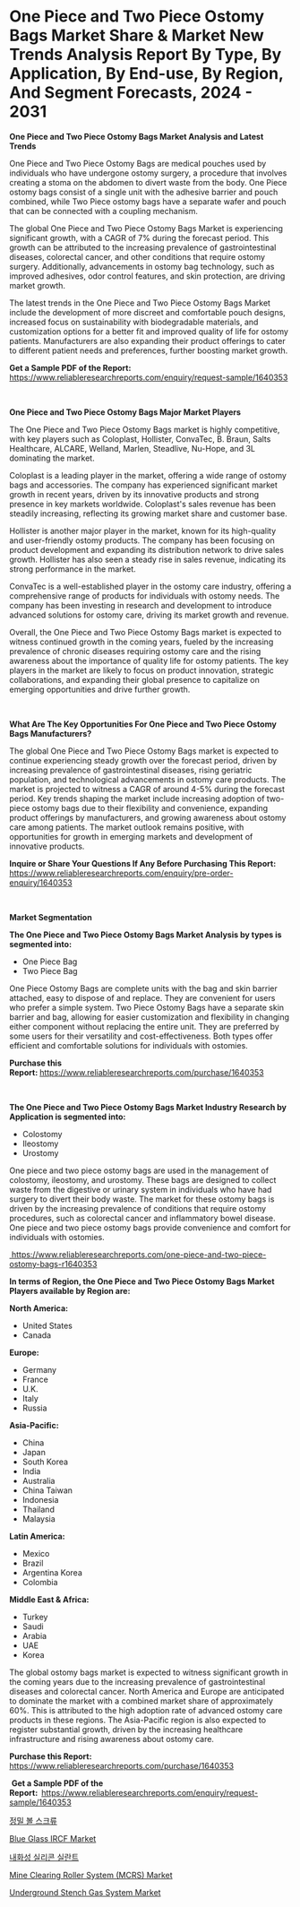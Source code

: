 <p><h1>One Piece and Two Piece Ostomy Bags Market Share & Market New Trends Analysis Report By Type, By Application, By End-use, By Region, And Segment Forecasts, 2024 - 2031</h1></p><p><strong>One Piece and Two Piece Ostomy Bags Market Analysis and Latest Trends</strong></p>
<p><p>One Piece and Two Piece Ostomy Bags are medical pouches used by individuals who have undergone ostomy surgery, a procedure that involves creating a stoma on the abdomen to divert waste from the body. One Piece ostomy bags consist of a single unit with the adhesive barrier and pouch combined, while Two Piece ostomy bags have a separate wafer and pouch that can be connected with a coupling mechanism.</p><p>The global One Piece and Two Piece Ostomy Bags Market is experiencing significant growth, with a CAGR of 7% during the forecast period. This growth can be attributed to the increasing prevalence of gastrointestinal diseases, colorectal cancer, and other conditions that require ostomy surgery. Additionally, advancements in ostomy bag technology, such as improved adhesives, odor control features, and skin protection, are driving market growth.</p><p>The latest trends in the One Piece and Two Piece Ostomy Bags Market include the development of more discreet and comfortable pouch designs, increased focus on sustainability with biodegradable materials, and customization options for a better fit and improved quality of life for ostomy patients. Manufacturers are also expanding their product offerings to cater to different patient needs and preferences, further boosting market growth.</p></p>
<p><strong>Get a Sample PDF of the Report:&nbsp;</strong> <a href="https://www.reliableresearchreports.com/enquiry/request-sample/1640353">https://www.reliableresearchreports.com/enquiry/request-sample/1640353</a></p>
<p>&nbsp;</p>
<p><strong>One Piece and Two Piece Ostomy Bags Major Market Players</strong></p>
<p><p>The One Piece and Two Piece Ostomy Bags market is highly competitive, with key players such as Coloplast, Hollister, ConvaTec, B. Braun, Salts Healthcare, ALCARE, Welland, Marlen, Steadlive, Nu-Hope, and 3L dominating the market.</p><p>Coloplast is a leading player in the market, offering a wide range of ostomy bags and accessories. The company has experienced significant market growth in recent years, driven by its innovative products and strong presence in key markets worldwide. Coloplast's sales revenue has been steadily increasing, reflecting its growing market share and customer base.</p><p>Hollister is another major player in the market, known for its high-quality and user-friendly ostomy products. The company has been focusing on product development and expanding its distribution network to drive sales growth. Hollister has also seen a steady rise in sales revenue, indicating its strong performance in the market.</p><p>ConvaTec is a well-established player in the ostomy care industry, offering a comprehensive range of products for individuals with ostomy needs. The company has been investing in research and development to introduce advanced solutions for ostomy care, driving its market growth and revenue.</p><p>Overall, the One Piece and Two Piece Ostomy Bags market is expected to witness continued growth in the coming years, fueled by the increasing prevalence of chronic diseases requiring ostomy care and the rising awareness about the importance of quality life for ostomy patients. The key players in the market are likely to focus on product innovation, strategic collaborations, and expanding their global presence to capitalize on emerging opportunities and drive further growth.</p></p>
<p>&nbsp;</p>
<p><strong>What Are The Key Opportunities For One Piece and Two Piece Ostomy Bags Manufacturers?</strong></p>
<p><p>The global One Piece and Two Piece Ostomy Bags market is expected to continue experiencing steady growth over the forecast period, driven by increasing prevalence of gastrointestinal diseases, rising geriatric population, and technological advancements in ostomy care products. The market is projected to witness a CAGR of around 4-5% during the forecast period. Key trends shaping the market include increasing adoption of two-piece ostomy bags due to their flexibility and convenience, expanding product offerings by manufacturers, and growing awareness about ostomy care among patients. The market outlook remains positive, with opportunities for growth in emerging markets and development of innovative products.</p></p>
<p><strong>Inquire or Share Your Questions If Any Before Purchasing This Report:</strong> <a href="https://www.reliableresearchreports.com/enquiry/pre-order-enquiry/1640353">https://www.reliableresearchreports.com/enquiry/pre-order-enquiry/1640353</a></p>
<p>&nbsp;</p>
<p><strong>Market Segmentation</strong></p>
<p><strong>The One Piece and Two Piece Ostomy Bags Market Analysis by types is segmented into:</strong></p>
<p><ul><li>One Piece Bag</li><li>Two Piece Bag</li></ul></p>
<p><p>One Piece Ostomy Bags are complete units with the bag and skin barrier attached, easy to dispose of and replace. They are convenient for users who prefer a simple system. Two Piece Ostomy Bags have a separate skin barrier and bag, allowing for easier customization and flexibility in changing either component without replacing the entire unit. They are preferred by some users for their versatility and cost-effectiveness. Both types offer efficient and comfortable solutions for individuals with ostomies.</p></p>
<p><strong>Purchase this Report:&nbsp;</strong><a href="https://www.reliableresearchreports.com/purchase/1640353">https://www.reliableresearchreports.com/purchase/1640353</a></p>
<p>&nbsp;</p>
<p><strong>The One Piece and Two Piece Ostomy Bags Market Industry Research by Application is segmented into:</strong></p>
<p><ul><li>Colostomy</li><li>Ileostomy</li><li>Urostomy</li></ul></p>
<p><p>One piece and two piece ostomy bags are used in the management of colostomy, ileostomy, and urostomy. These bags are designed to collect waste from the digestive or urinary system in individuals who have had surgery to divert their body waste. The market for these ostomy bags is driven by the increasing prevalence of conditions that require ostomy procedures, such as colorectal cancer and inflammatory bowel disease. One piece and two piece ostomy bags provide convenience and comfort for individuals with ostomies.</p></p>
<p><a href="https://www.reliableresearchreports.com/one-piece-and-two-piece-ostomy-bags-r1640353">&nbsp;https://www.reliableresearchreports.com/one-piece-and-two-piece-ostomy-bags-r1640353</a></p>
<p><strong>In terms of Region, the One Piece and Two Piece Ostomy Bags Market Players available by Region are:</strong></p>
<p>
    <p> <strong> North America: </strong>
        <ul>
            <li>United States</li>
            <li>Canada</li>
        </ul>
        </p> 
    <p> <strong> Europe: </strong>
        <ul>
            <li>Germany</li>
            <li>France</li>
            <li>U.K.</li>
            <li>Italy</li>
            <li>Russia</li>
        </ul>
        </p> 
    <p> <strong> Asia-Pacific: </strong>
        <ul>
            <li>China</li>
            <li>Japan</li>
            <li>South Korea</li>
            <li>India</li>
            <li>Australia</li>
            <li>China Taiwan</li>
            <li>Indonesia</li>
            <li>Thailand</li>
            <li>Malaysia</li>
        </ul>
        </p> 
    <p> <strong> Latin America: </strong>
        <ul>
            <li>Mexico</li>
            <li>Brazil</li>
            <li>Argentina Korea</li>
            <li>Colombia</li>
        </ul>
        </p> 
    <p> <strong> Middle East & Africa: </strong>
        <ul>
            <li>Turkey</li>
            <li>Saudi</li>
            <li>Arabia</li>
            <li>UAE</li>
            <li>Korea</li>
        </ul>
    </p>
    </p>
<p><p>The global ostomy bags market is expected to witness significant growth in the coming years due to the increasing prevalence of gastrointestinal diseases and colorectal cancer. North America and Europe are anticipated to dominate the market with a combined market share of approximately 60%. This is attributed to the high adoption rate of advanced ostomy care products in these regions. The Asia-Pacific region is also expected to register substantial growth, driven by the increasing healthcare infrastructure and rising awareness about ostomy care.</p></p>
<p><strong>Purchase this Report: </strong><a href="https://www.reliableresearchreports.com/purchase/1640353">https://www.reliableresearchreports.com/purchase/1640353</a></p>
<p>&nbsp;<strong>Get a Sample PDF of the Report:&nbsp;&nbsp;</strong><a href="https://www.reliableresearchreports.com/enquiry/request-sample/1640353">https://www.reliableresearchreports.com/enquiry/request-sample/1640353</a></p>
<p><strong></strong></p>
<p><p><a href="https://github.com/msujons1512/Market-Research-Report-List-2/blob/main/158320272801.md">정밀 볼 스크류</a></p><p><a href="https://medium.com/@ikki1019/blue-glass-ircf-market-size-is-growing-at-cagr-of-8-4-e738164758c8">Blue Glass IRCF Market</a></p><p><a href="https://github.com/admichael111/Market-Research-Report-List-2/blob/main/450677372800.md">내화성 실리콘 실란트</a></p><p><a href="https://github.com/abdelrhmankishk22/Market-Research-Report-List-5/blob/main/mine-clearing-roller-system-mcrs-market.md">Mine Clearing Roller System (MCRS) Market</a></p><p><a href="https://github.com/ChiragRp1/Market-Research-Report-List-5/blob/main/underground-stench-gas-system-market.md">Underground Stench Gas System Market</a></p></p>